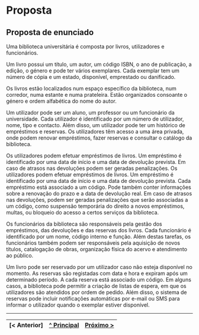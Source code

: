 # Proposta

## Proposta de enunciado

Uma biblioteca universitária é composta por livros, utilizadores e funcionários.

Um livro possui um título, um autor, um código ISBN, o ano de publicação, a edição, o género e pode ter vários exemplares. Cada exemplar tem um número de cópia e um estado, disponível, emprestado ou danificado.

Os livros estão localizados num espaço específico da biblioteca, num corredor, numa estante e numa prateleira. Estão organizados consoante o género e  ordem alfabética do nome do autor.

Um utilizador pode ser um aluno, um professor ou um funcionário da universidade. Cada utilizador é identificado por um número de utilizador, nome, tipo e contacto. Além disso, um utilizador pode ter um histórico de empréstimos e reservas. Os utilizadores têm acesso a uma área privada, onde podem renovar empréstimos, fazer reservas e consultar o catálogo da biblioteca.

Os utilizadores podem efetuar empréstimos de livros. Um empréstimo é identificado por uma data de início e uma data de devolução prevista. Em caso de atrasos nas devoluções podem ser geradas penalizações. Os utilizadores podem efetuar empréstimos de livros. Um empréstimo é identificado por uma data de início e uma data de devolução prevista. Cada empréstimo está associado a um código. Pode também conter informações sobre a renovação do prazo e a data de devolução real. Em caso de atrasos nas devoluções, podem ser geradas penalizações que serão associadas a um código, como suspensão temporária do direito a novos empréstimos, multas, ou bloqueio do acesso a certos serviços da biblioteca.

Os funcionários da biblioteca são responsáveis pela gestão dos empréstimos, das devoluções e das reservas dos livros. Cada funcionário é identificado por um nome, código interno e função. Além destas tarefas, os funcionários também podem ser responsáveis pela aquisição de novos títulos, catalogação de obras, organização física do acervo e atendimento ao público.

Um livro pode ser reservado por um utilizador caso não esteja disponível no momento. As reservas são registadas com data e hora e expiram após um determinado período. A cada reserva está associado um código. Em alguns casos, a biblioteca pode permitir a criação de listas de espera, em que os utilizadores são atendidos por ordem de pedido. Além disso, o sistema de reservas pode incluir notificações automáticas por e-mail ou SMS para informar o utilizador quando o exemplar estiver disponível. 

---

[< Anterior] | [^ Principal](/../../) | [Próximo >](rei00.md)
:--- | :---: | ---: 

